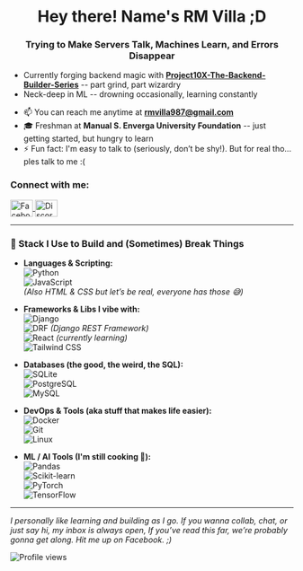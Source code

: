 <h1 align="center">Hey there! Name's RM Villa ;D</h1>
<h3 align="center">Trying to Make Servers Talk, Machines Learn, and Errors Disappear</h3>

- Currently forging backend magic with **[Project10X-The-Backend-Builder-Series](https://github.com/eigenlambda123/Project10X-The-Backend-Builder-Series)** -- part grind, part wizardry
- Neck-deep in ML -- drowning occasionally, learning constantly
+ 📫 You can reach me anytime at **rmvilla987@gmail.com**  
+ 🎓 Freshman at **Manual S. Enverga University Foundation** -- just getting started, but hungry to learn  
+ ⚡ Fun fact: I'm easy to talk to (seriously, don’t be shy!). But for real tho... ples talk to me :(

<h3 align="left">Connect with me:</h3>
<p align="left">
  <a href="https://www.facebook.com/rm.villa.2024" target="_blank" rel="noopener noreferrer">
    <img align="center" src="https://raw.githubusercontent.com/rahuldkjain/github-profile-readme-generator/master/src/images/icons/Social/facebook.svg" alt="Facebook" height="30" width="40" />
  </a>
  <a href="https://discord.gg/BWbxzfPQ" target="_blank" rel="noopener noreferrer">
    <img align="center" src="https://raw.githubusercontent.com/rahuldkjain/github-profile-readme-generator/master/src/images/icons/Social/discord.svg" alt="Discord" height="30" width="40" />
  </a>
</p>

---

<h3 align="left">🧪 Stack I Use to Build and (Sometimes) Break Things</h3>

- **Languages & Scripting:**  
  ![Python](https://img.shields.io/badge/Python-3776AB?style=flat&logo=python&logoColor=white)  
  ![JavaScript](https://img.shields.io/badge/JavaScript-F7DF1E?style=flat&logo=javascript&logoColor=black)  
  *(Also HTML & CSS but let’s be real, everyone has those 😅)*

- **Frameworks & Libs I vibe with:**  
  ![Django](https://img.shields.io/badge/Django-092E20?style=flat&logo=django&logoColor=white)  
  ![DRF](https://img.shields.io/badge/DRF-ff1709?style=flat&logo=django&logoColor=white) *(Django REST Framework)*  
  ![React](https://img.shields.io/badge/React-20232A?style=flat&logo=react&logoColor=61DAFB) *(currently learning)*  
  ![Tailwind CSS](https://img.shields.io/badge/TailwindCSS-06B6D4?style=flat&logo=tailwind-css&logoColor=white)

- **Databases (the good, the weird, the SQL):**  
  ![SQLite](https://img.shields.io/badge/SQLite-003B57?style=flat&logo=sqlite&logoColor=white)  
  ![PostgreSQL](https://img.shields.io/badge/PostgreSQL-4169E1?style=flat&logo=postgresql&logoColor=white)  
  ![MySQL](https://img.shields.io/badge/MySQL-4479A1?style=flat&logo=mysql&logoColor=white)

- **DevOps & Tools (aka stuff that makes life easier):**  
  ![Docker](https://img.shields.io/badge/Docker-2496ED?style=flat&logo=docker&logoColor=white)  
  ![Git](https://img.shields.io/badge/Git-F05032?style=flat&logo=git&logoColor=white)  
  ![Linux](https://img.shields.io/badge/Linux-FCC624?style=flat&logo=linux&logoColor=black)

- **ML / AI Tools (I'm still cooking 🤖):**  
  ![Pandas](https://img.shields.io/badge/Pandas-150458?style=flat&logo=pandas&logoColor=white)  
  ![Scikit-learn](https://img.shields.io/badge/Scikit--Learn-F7931E?style=flat&logo=scikit-learn&logoColor=white)  
  ![PyTorch](https://img.shields.io/badge/PyTorch-EE4C2C?style=flat&logo=pytorch&logoColor=white)  
  ![TensorFlow](https://img.shields.io/badge/TensorFlow-FF6F00?style=flat&logo=tensorflow&logoColor=white)

---

*I personally like learning and building as I go. If you wanna collab, chat, or just say hi, my inbox is always open, If you’ve read this far, we’re probably gonna get along. Hit me up on Facebook. ;)*

![Profile views](https://hits.seeyoufarm.com/api/count/incr/badge.svg?url=https://github.com/YOUR_USERNAME&count_bg=%2379C83D&title_bg=%23555555&icon=github.svg&icon_color=%23E7E7E7&title=views&edge_flat=false)

